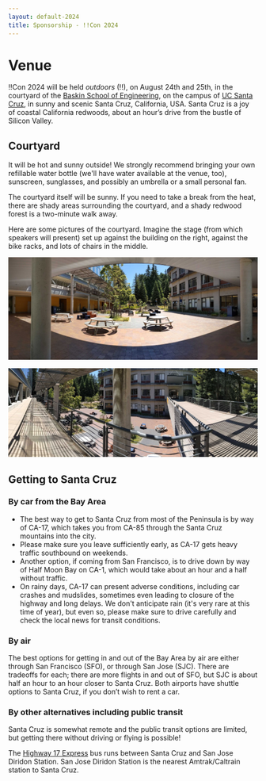 ```yaml
---
layout: default-2024
title: Sponsorship - !!Con 2024
---
```


# Venue

!!Con 2024 will be held *outdoors* (!!), on August 24th and 25th, in the courtyard of the [Baskin School of Engineering](https://engineering.ucsc.edu/), on the campus of [UC Santa Cruz](https://www.ucsc.edu/), in sunny and scenic Santa Cruz, California, USA.  Santa Cruz is a joy of coastal California redwoods, about an hour&rsquo;s drive from the bustle of Silicon Valley.

## Courtyard

It will be hot and sunny outside!  We strongly recommend bringing your own refillable water bottle (we'll have water available at the venue, too), sunscreen, sunglasses, and possibly an umbrella or a small personal fan.

The courtyard itself will be sunny.  If you need to take a break from the heat, there are shady areas surrounding the courtyard, and a shady redwood forest is a two-minute walk away.

Here are some pictures of the courtyard. Imagine the stage (from which speakers will present) set up against the building on the right, against the bike racks, and lots of chairs in the middle.

![Image of the courtyard. It's sunny. To the right are bike racks.](images/2024-venue-photos/PXL_20240702_182906624.PANO.jpg)

![Image of the courtyard from the balcony. The balcony has chairs and half sun cover.](images/2024-venue-photos/PXL_20240702_183057816.PANO.jpg)

## Getting to Santa Cruz

### By car from the Bay Area

* The best way to get to Santa Cruz from most of the Peninsula is by way of CA-17,
which takes you from CA-85 through the Santa Cruz mountains into the city.
* Please make sure you leave sufficiently early, as CA-17 gets heavy traffic southbound on weekends.
* Another option, if coming from San Francisco, is to drive down by way of
Half Moon Bay on CA-1, which would take about an hour and a half without traffic.
* On rainy days, CA-17 can present adverse conditions, including car crashes
and mudslides, sometimes even leading to closure of the highway and long delays. We don't anticipate rain (it's very rare at this time of year), but even so, please make sure to drive carefully and check the local news for transit conditions.

### By air

The best options for getting in and out of the Bay Area by air are either
through San Francisco (SFO), or through San Jose (SJC).  There are tradeoffs
for each; there are more flights in and out of SFO, but SJC is about half an
hour to an hour closer to Santa Cruz. Both airports have shuttle options to
Santa Cruz, if you don&rsquo;t wish to rent a car.

### By other alternatives including public transit

Santa Cruz is somewhat remote and the public transit options are limited,
but getting there without driving or flying is possible! 

The [Highway 17 Express](https://www.scmtd.com/en/routes/202440/17/we_ib) bus runs between Santa Cruz and San Jose Diridon Station.  San Jose Diridon Station is the nearest Amtrak/Caltrain station to Santa Cruz.

